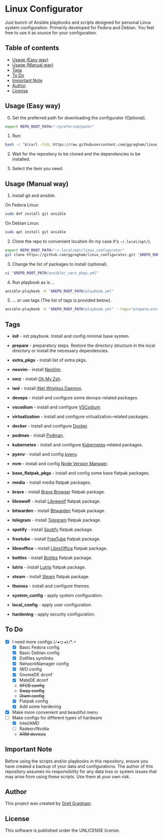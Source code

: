 # Linux Configurator
Just bunch of Ansible playbooks and scripts designed for personal Linux system configuration. Primarily developed for Fedora and Debian. You feel free to use it as source for your configuration.


## Table of contents
- [Usage (Easy way)](#usage-easy-way)
- [Usage (Manual way)](#usage-manual-way)
- [Tags](#tags)
- [To Do](#to-do)
- [Important Note](#important-note)
- [Author](#author)
- [License](#license)


## Usage (Easy way)
0. Set the preferred path for downloading the configurator (Optional).
```bash
export REPO_ROOT_PATH="~/preferred/path/"
```

1. Run:
```bash
bash -c "$(curl -fsSL https://raw.githubusercontent.com/ggragham/linux_configurator/master/install.sh)"
```

2. Wait for the repository to be cloned and the dependencies to be installed.

3. Select the item you need.


## Usage (Manual way)
1. Install git and ansible.

On Fedora Linux:
```bash
sudo dnf install git ansible
```
On Debian Linux:
```bash
sudo apt install git ansible
```

2. Clone the repo to convenient location (In my case it's ```~/.local/opt/```).
```bash
export REPO_ROOT_PATH="~/.local/opt/linux_configurator"
git clone https://github.com/ggragham/linux_configurator.git "$REPO_ROOT_PATH"
```

3. Change the list of packages to install (optional).
```bash
vi "$REPO_ROOT_PATH/ansible/_vars_pkgs.yml"
```

4. Run playbook as is ...
```bash
ansible-playbook -K "$REPO_ROOT_PATH/playbook.yml"
```

5. ... or use tags (The list of tags is provided below).
```bash
ansible-playbook -K "$REPO_ROOT_PATH/playbook.yml" --tags="prepare,extra_pkgs,local_config" # E.g.
```


## Tags
* **init** - init playbook. Install and config minimal base system.
* **prepare** - preparatory steps. Restore the directory structure in the local directory or install the necessary dependencies.
* **extra_pkgs** - install list of extra pkgs.
* **neovim** - install [NeoVim](https://neovim.io/).
* **omz** - install [Oh My Zsh](https://ohmyz.sh/).
* **iwd** - install [iNet Wireless Daemon](https://iwd.wiki.kernel.org/).

* **devops** - install and configure some devops-related packages.
* **vscodium** - install and configure [VSCodium](https://vscodium.com/).
* **virtualization** - install and configure virtualization-related packages.
* **docker** - install and configure [Docker](https://www.docker.com/).
* **podman** - install [Podman](https://podman.io/).
* **kubernetes** - install and configure [Kubernetes](https://kubernetes.io/)-related packages.
* **pyenv** - install and config [pyenv](https://github.com/pyenv/pyenv).
* **nvm** - install and config [Node Version Manager](https://github.com/nvm-sh/nvm).

* **base_flatpak_pkgs** - install and config some base flatpak packages.
* **media** - install media flatpak packages.
* **brave** - install [Brave Browser](https://flathub.org/apps/com.brave.Browser) flatpak package.
* **librewolf** - install [Librewolf](https://flathub.org/apps/io.gitlab.librewolf-community) flatpak package.
* **bitwarden** - install [Bitwarden](https://flathub.org/apps/com.bitwarden.desktop) flatpak package.
* **telegram** - install [Telegram](https://flathub.org/apps/org.telegram.desktop) flatpak package.
* **spotify** - install [Spotify](https://flathub.org/apps/com.spotify.Client) flatpak package.
* **freetube** - install [FreeTube](https://flathub.org/apps/io.freetubeapp.FreeTube) flatpak package.
* **libreoffice** - install [LibreOffice](https://flathub.org/apps/org.libreoffice.LibreOffice) flatpak package.

* **bottles** - install [Bottles](https://flathub.org/apps/com.usebottles.bottles) flatpak package.
* **lutris** - install [Lutris](https://flathub.org/apps/net.lutris.Lutris) flatpak package.
* **steam** - install [Steam](https://flathub.org/apps/com.valvesoftware.Steam) flatpak package.

* **themes** - install and configure themes.

* **system_config** - apply system configuration.
* **local_config** - apply user configuration.

* **hardening** - apply security configuration.


## To Do
* [x] I need more configs (ﾉ◕ヮ◕)ﾉ*.✧
    * [x] Basic Fedora config
    * [x] Basic Debian config
    * [x] Dotfiles symlinks
    * [x] NetworkNamager config
    * [x] IWD config
    * [x] GnomeDE dconf
    * [x] MateDE dconf
    * ~~XFCE config~~
    * ~~Sway config~~
    * ~~i3wm config~~
    * [x] Flatpak config
    * [x] Add some hardening
* [x] Make more convenient and beautiful menu
* [ ] Make configs for different types of hardware
    * [x] Intel/AMD
    * [ ] Radeon/Nvidia
    * ~~ARM devices~~


## Important Note
Before using the scripts and/or playbooks in this repository, ensure you have created a backup of your data and configurations. The author of this repository assumes no responsibility for any data loss or system issues that may arise from using these scripts. Use them at your own risk.


## Author
This project was created by [Grell Gragham](https://github.com/ggragham).


## License
This software is published under the UNLICENSE license.
